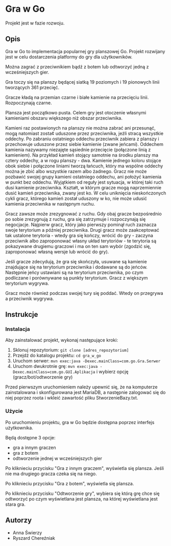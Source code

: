 # Gra w Go

Projekt jest w fazie rozwoju.

## Opis

Gra w Go to implementacja popularnej gry planszowej Go. Projekt rozwijany jest w celu dostarczenia platformy do gry dla użytkowników.

Można zagrać z przeciwnikiem bądź z botem lub odtworzyć jedną z wcześniejszych gier.

Gra toczy się na planszy będącej siatką 19 poziomych i 19 pionowych linii tworzących 361 przecięć.

Gracze kładą na przemian czarne i białe kamienie na przecięciu linii. Rozpoczynają czarne.

Plansza jest początkowo pusta. Celem gry jest otoczenie własnymi kamieniami obszaru większego niż obszar przeciwnika.

Kamieni raz postawionych na planszy nie można zabrać ani przesunąć, mogą natomiast zosta¢ uduszone przez przeciwnika, jeżli stracą wszystkie oddechy. Po zabraniu ostatniego oddechu przeciwnik zabiera z planszy i przechowuje uduszone przez siebie kamienie (zwane jeńcami). Oddechem kamienia nazywamy niezajęte sąsiednie przecięcie (połączone linią z kamieniem). Na przykład kamień stojący samotnie na środku planszy ma cztery oddechy, a w rogu planszy - dwa. Kamienie jednego koloru stojące obok siebie i połączone liniami tworzą łańcuch, który ma wspólne oddechy można je zbić albo wszystkie razem albo żadnego.
Gracz nie może pozbawić swojej grupy kamieni ostatniego oddechu, ani położyć kamienia w punkt bez oddechu. Wyjątkiem od reguły jest sytuacja, w której taki ruch dusi kamienie przeciwnika.
Kształt, w którym gracze mogą naprzemiennie dusić kamień przeciwnika, zwany jest ko. W celu uniknięcia nieskończonych cykli gracz, którego kamień został uduszony w ko, nie może udusić kamienia przeciwnika w następnym ruchu.

Gracz zawsze może zrezygnować z ruchu. Gdy obaj gracze bezpośrednio po sobie zrezygnują z ruchu, gra się zatrzymuje i rozpoczynają się negocjacje. Najpierw gracz, który jako pierwszy pominął ruch zaznacza swoje terytorium a później przeciwnika. Drugi gracz może zaakceptować tak ustalone terytoria - wtedy gra się kończy, wrócić do gry - zaczyna przeciwnik albo zaproponować własny układ terytoriów - te terytoria są pokazywane drugiemu graczowi i ma on ten sam wybór (zgodzić się, zaproponować własną wersje lub wrócić do gry). 

Jeśli gracze zdecydują, że gra się skończyła, usuwane są kamienie znajdujące się na terytorium przeciwnika i dodawane są do jeńców. Następnie jeńcy ustawiani są na terytorium przeciwnika, po czym podliczane i porównywane są punkty terytorium. Gracz z większym terytorium wygrywa.

Gracz może również podczas swojej tury się poddać. Wtedy on przegrywa a przeciwnik wygrywa.

## Instrukcje

### Instalacja

Aby zainstalować projekt, wykonaj następujące kroki:

1. Sklonuj repozytorium: `git clone [adres_repozytorium]`
2. Przejdź do katalogu projektu: `cd gra_w_go`
3. Uruchom serwer: `mvn exec:java -Dexec.mainClass=com.go.Gra.Serwer`
4. Uruchom dwukrotnie grę: `mvn exec:java -Dexec.mainClass=com.go.GUI.Aplikacja` i wybierz opcję (gracz/bot/odtworzenie gry)

Przed pierwszym uruchomieniem należy upewnić się, że na komputerze zainstalowana i skonfigurowana jest MariaDB, a następnie zalogować się do niej poprzez roota i wkleić zawartość pliku StworzenieBazy.txt.

### Użycie

Po uruchomieniu projektu, gra w Go będzie dostępna poprzez interfejs użytkownika. 

Będą dostępne 3 opcje:
- gra a innym graczen
- gra z botem
- odtworzenie jednej w wcześniejszych gier

Po kliknieciu przycisku "Gra z innym graczem", wyświetla się plansza. Jeśli nie ma drugiego gracza czeka się na niego.

Po kliknieciu przycisku "Gra z botem", wyświetla się plansza.

Po kliknieciu przycisku "Odtworzenie gry", wybiera się którą grę chce się odtworzyć po czym wyświetlana jest plansza, na której wyświetlana jest stara gra.

## Autorzy

- Anna Świerzy
- Ryszard Chereźniak

